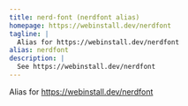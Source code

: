 ```yaml
---
title: nerd-font (nerdfont alias)
homepage: https://webinstall.dev/nerdfont
tagline: |
  Alias for https://webinstall.dev/nerdfont
alias: nerdfont
description: |
  See https://webinstall.dev/nerdfont
---
```


Alias for https://webinstall.dev/nerdfont
